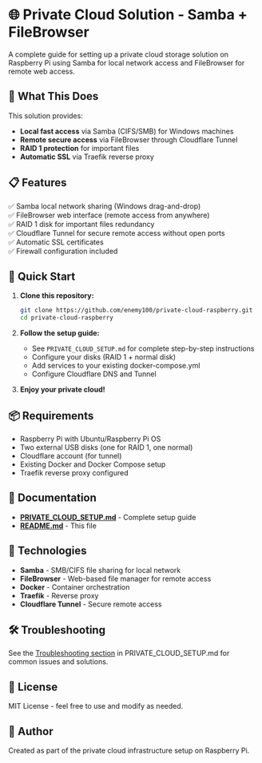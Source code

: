 # 🌐 Private Cloud Solution - Samba + FileBrowser

A complete guide for setting up a private cloud storage solution on Raspberry Pi using Samba for local network access and FileBrowser for remote web access.

## 🎯 What This Does

This solution provides:
- **Local fast access** via Samba (CIFS/SMB) for Windows machines
- **Remote secure access** via FileBrowser through Cloudflare Tunnel
- **RAID 1 protection** for important files
- **Automatic SSL** via Traefik reverse proxy

## 📋 Features

✅ Samba local network sharing (Windows drag-and-drop)  
✅ FileBrowser web interface (remote access from anywhere)  
✅ RAID 1 disk for important files redundancy  
✅ Cloudflare Tunnel for secure remote access without open ports  
✅ Automatic SSL certificates  
✅ Firewall configuration included  

## 🚀 Quick Start

1. **Clone this repository:**
   ```bash
   git clone https://github.com/enemy100/private-cloud-raspberry.git
   cd private-cloud-raspberry
   ```

2. **Follow the setup guide:**
   - See `PRIVATE_CLOUD_SETUP.md` for complete step-by-step instructions
   - Configure your disks (RAID 1 + normal disk)
   - Add services to your existing docker-compose.yml
   - Configure Cloudflare DNS and Tunnel

3. **Enjoy your private cloud!**

## 📦 Requirements

- Raspberry Pi with Ubuntu/Raspberry Pi OS
- Two external USB disks (one for RAID 1, one normal)
- Cloudflare account (for tunnel)
- Existing Docker and Docker Compose setup
- Traefik reverse proxy configured

## 📝 Documentation

- **[PRIVATE_CLOUD_SETUP.md](PRIVATE_CLOUD_SETUP.md)** - Complete setup guide
- **[README.md](README.md)** - This file

## 🔧 Technologies

- **Samba** - SMB/CIFS file sharing for local network
- **FileBrowser** - Web-based file manager for remote access
- **Docker** - Container orchestration
- **Traefik** - Reverse proxy
- **Cloudflare Tunnel** - Secure remote access

## 🛠️ Troubleshooting

See the [Troubleshooting section](PRIVATE_CLOUD_SETUP.md#-troubleshooting) in PRIVATE_CLOUD_SETUP.md for common issues and solutions.

## 📄 License

MIT License - feel free to use and modify as needed.

## 👤 Author

Created as part of the private cloud infrastructure setup on Raspberry Pi.

